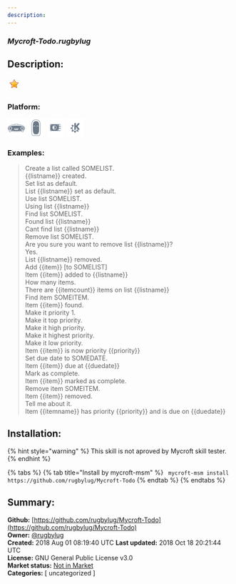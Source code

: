 ```yaml
---
description: 
---
```


### _Mycroft-Todo.rugbylug_  
## Description:  
  
![](../.gitbook/assets/star.png)  
  
### Platform:  
 ![Mark I](../.gitbook/assets/mark-1-icon.png)  ![Mark II](../.gitbook/assets/mark-2-icon.png)  ![Picroft](../.gitbook/assets/picroft-icon.png)  ![plasmoid](../.gitbook/assets/kde.png)   
### Examples:  
> Create a list called SOMELIST.  
> {{listname}} created.  
> Set list as default.  
> List {{listname}} set as default.  
> Use list SOMELIST.  
> Using list {{listname}}  
> Find list SOMELIST.  
> Found list {{listname}}  
> Cant find list {{listname}}  
> Remove list SOMELIST.  
> Are you sure you want to remove list {{listname}}?  
> Yes.  
> List {{listname}} removed.  
> Add {{item}} [to SOMELIST]  
> Item {{item}} added to {{listname}}  
> How many items.  
> There are  {{itemcount}} items on list {{listname}}  
> Find item SOMEITEM.  
> Item {{item}} found.  
> Make it priority 1.  
> Make it top priority.  
> Make it high priority.  
> Make it highest priority.  
> Make it low priority.  
> Item {{item}} is now priority {{priority}}  
> Set due date to SOMEDATE.  
> Item {{item}} due at {{duedate}}  
> Mark as complete.  
> Item {{item}} marked as complete.  
> Remove item SOMEITEM.  
> Item {{item}} removed.  
> Tell me about it.  
> Item {{itemname}} has priority {{priority}} and is due on {{duedate}}  
  
## Installation:  
{% hint style="warning" %}
This skill is not aproved by Mycroft skill tester.
{% endhint %}
    
{% tabs %}
{% tab title="Install by mycroft-msm" %}
``` mycroft-msm install https://github.com/rugbylug/Mycroft-Todo```
{% endtab %}
  {% endtabs %}
    
## Summary:  
**Github:** [https://github.com/rugbylug/Mycroft-Todo](https://github.com/rugbylug/Mycroft-Todo)  
**Owner:** [@rugbylug](https://github.com/rugbylug)  
**Created:** 2018 Aug 01 08:19:40 UTC  **Last updated:** 2018 Oct 18 20:21:44 UTC  
**License:** GNU General Public License v3.0  
**Market status:** [Not in Market](https://market.mycroft.ai/skill/)  
**Categories:** [ uncategorized ]   
